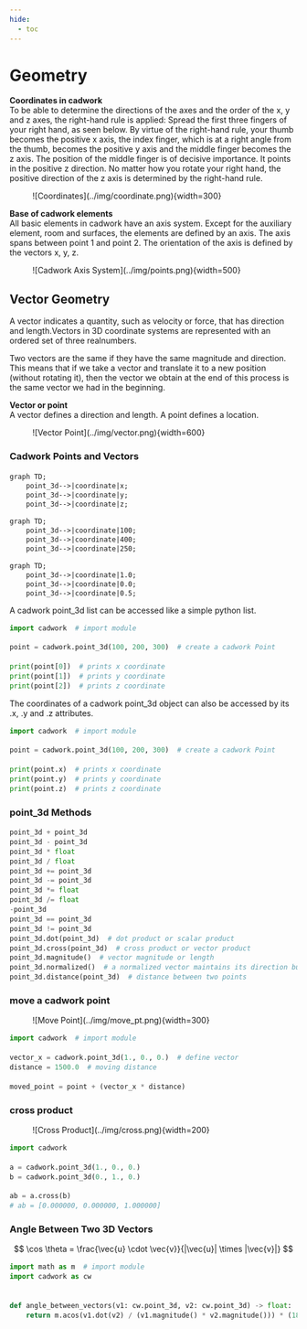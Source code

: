 ```yaml
---
hide:
  - toc
---
```


# Geometry

**Coordinates in cadwork** <br>
To be able to determine the directions of the axes and the order of the x, y and z axes, the right-hand rule is applied:
Spread the first three fingers of your right hand, as seen below. By virtue of the right-hand rule, your thumb becomes the positive x axis, the index finger, which is at a right angle from the thumb, becomes the positive y axis and the middle finger becomes the z axis. The position of the middle finger is of decisive importance. It points in the positive z direction. No matter how you rotate your right hand, the positive direction of the z axis is determined by the right-hand rule.

<figure markdown="1">
![Coordinates](../img/coordinate.png){width=300}
</figure>

**Base of cadwork elements** <br>
All basic elements in cadwork have an axis system. Except for the auxiliary element, room and surfaces, the elements are defined by an axis. The axis spans between point 1 and point 2.
The orientation of the axis is defined by the vectors x, y, z.

<figure markdown="1">
![Cadwork Axis System](../img/points.png){width=500}
</figure>

## Vector Geometry

A vector indicates a quantity, such as velocity or force, that has direction and length.Vectors in 3D coordinate systems are represented with an ordered set of three realnumbers.

Two vectors are the same if they have the same magnitude and direction. This means that if we take a vector and translate it to a new position (without rotating it),
then the vector we obtain at the end of this process is the same vector we had in the beginning.

**Vector or point**<br>
A vector defines a direction and length. A point defines a location.

<figure markdown="1">
![Vector Point](../img/vector.png){width=600}
</figure>

### Cadwork Points and Vectors

``` mermaid
graph TD;
    point_3d-->|coordinate|x;
    point_3d-->|coordinate|y;
    point_3d-->|coordinate|z;
```

``` mermaid
graph TD;
    point_3d-->|coordinate|100;
    point_3d-->|coordinate|400;
    point_3d-->|coordinate|250;
```

``` mermaid
graph TD;
    point_3d-->|coordinate|1.0;
    point_3d-->|coordinate|0.0;
    point_3d-->|coordinate|0.5;
```

A cadwork point_3d list can be accessed like a simple python list.

```python hl_lines="5 6 7"
import cadwork  # import module

point = cadwork.point_3d(100, 200, 300)  # create a cadwork Point

print(point[0])  # prints x coordinate
print(point[1])  # prints y coordinate
print(point[2])  # prints z coordinate
```

The coordinates of a cadwork point_3d object can also be accessed by its .x, .y and .z attributes.

```python hl_lines="5 6 7"
import cadwork  # import module

point = cadwork.point_3d(100, 200, 300)  # create a cadwork Point

print(point.x)  # prints x coordinate
print(point.y)  # prints y coordinate
print(point.z)  # prints z coordinate
```

### point_3d Methods

```python 
point_3d + point_3d
point_3d - point_3d
point_3d * float
point_3d / float
point_3d += point_3d
point_3d -= point_3d
point_3d *= float
point_3d /= float
-point_3d
point_3d == point_3d
point_3d != point_3d
point_3d.dot(point_3d)  # dot product or scalar product
point_3d.cross(point_3d)  # cross product or vector product 
point_3d.magnitude()  # vector magnitude or length
point_3d.normalized()  # a normalized vector maintains its direction but its length becomes 1
point_3d.distance(point_3d)  # distance between two points
```

### move a cadwork point

<figure markdown="1">
![Move Point](../img/move_pt.png){width=300}
</figure>

```python 
import cadwork  # import module

vector_x = cadwork.point_3d(1., 0., 0.)  # define vector
distance = 1500.0  # moving distance

moved_point = point + (vector_x * distance)    
```

### cross product

<figure markdown="1">
![Cross Product](../img/cross.png){width=200}
</figure>

```python
import cadwork

a = cadwork.point_3d(1., 0., 0.)
b = cadwork.point_3d(0., 1., 0.)

ab = a.cross(b)
# ab = [0.000000, 0.000000, 1.000000]
```

### Angle Between Two 3D Vectors

$$
\cos \theta = \frac{\vec{u} \cdot \vec{v}}{|\vec{u}| \times |\vec{v}|}
$$

```python
import math as m  # import module 
import cadwork as cw


def angle_between_vectors(v1: cw.point_3d, v2: cw.point_3d) -> float:
    return m.acos(v1.dot(v2) / (v1.magnitude() * v2.magnitude())) * (180 / m.pi)
``` 

